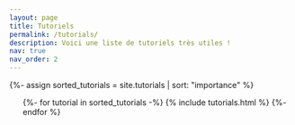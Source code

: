 ```yaml
---
layout: page
title: Tutoriels
permalink: /tutorials/
description: Voici une liste de tutoriels très utiles !
nav: true
nav_order: 2
---
```


<!-- pages/tutorials.md -->
<div class="tutorials">
  <!-- Display categorized tutorials -->
  {%- assign sorted_tutorials = site.tutorials | sort: "importance" %}
  <!-- Generate link for each tutorial -->
  <ul class="ul-tuto">
    {%- for tutorial in sorted_tutorials -%}
      {% include tutorials.html %}
    {%- endfor %}
  </ul>
</div>
